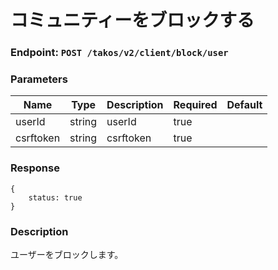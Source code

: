 # コミュニティーをブロックする

### Endpoint: `POST /takos/v2/client/block/user`

### Parameters

| Name        | Type   | Description  | Required | Default |
| ----------- | ------ | ------------ | -------- | ------- |
| userId      | string | userId       | true     |         |
| csrftoken   | string | csrftoken    | true     |         |

### Response

```
{
    status: true
}
```

### Description

ユーザーをブロックします。